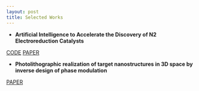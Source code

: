 ```yaml
---
layout: post
title: Selected Works
---
```


* __Artificial Intelligence to Accelerate the Discovery of N2 Electroreduction Catalysts__

[CODE](https://github.com/myungjoon/SGCNN) [PAPER](https://pubs.acs.org/doi/full/10.1021/acs.chemmater.9b03686)

* __Photolithographic realization of target nanostructures in 3D space by inverse design of phase modulation__

[PAPER](https://www.science.org/doi/full/10.1126/sciadv.abm6310)
